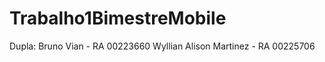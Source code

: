 # Trabalho1BimestreMobile

Dupla: Bruno Vian - RA 00223660
       Wyllian Alison Martinez - RA 00225706
